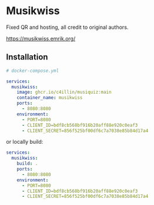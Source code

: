 # Musikwiss

Fixed QR and hosting, all credit to original authors.

https://musikwiss.emrik.org/

## Installation
```yml
# docker-compose.yml

services:
  musikwiss:
    image: ghcr.io/c4illin/musiquiz:main
    container_name: musikwiss
    ports:
      - 8080:8080
    environment:
      - PORT=8080
      - CLIENT_ID=bdf8cb568bf916b20aff88e920c0eaf3
      - CLIENT_SECRET=856f525bf00df6c7a7038e85b84d17a4
```

or locally build:

```yml
services:
  musikwiss:
    build: .
    ports:
      - 8080:8080
    environment:
      - PORT=8080
      - CLIENT_ID=bdf8cb568bf916b20aff88e920c0eaf3
      - CLIENT_SECRET=856f525bf00df6c7a7038e85b84d17a4
```